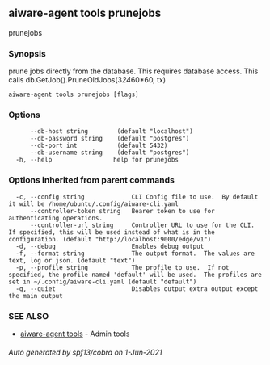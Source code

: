 ## aiware-agent tools prunejobs

prunejobs

### Synopsis

prune jobs directly from the database.  This requires database access.  This calls db.GetJob().PruneOldJobs(3*24*60*60, tx)

```
aiware-agent tools prunejobs [flags]
```

### Options

```
      --db-host string        (default "localhost")
      --db-password string    (default "postgres")
      --db-port int           (default 5432)
      --db-username string    (default "postgres")
  -h, --help                 help for prunejobs
```

### Options inherited from parent commands

```
  -c, --config string             CLI Config file to use.  By default it will be /home/ubuntu/.config/aiware-cli.yaml
      --controller-token string   Bearer token to use for authenticating operations.
      --controller-url string     Controller URL to use for the CLI.  If specified, this will be used instead of what is in the configuration. (default "http://localhost:9000/edge/v1")
  -d, --debug                     Enables debug output
  -f, --format string             The output format.  The values are text, log or json. (default "text")
  -p, --profile string            The profile to use.  If not specified, the profile named 'default' will be used.  The profiles are set in ~/.config/aiware-cli.yaml (default "default")
  -q, --quiet                     Disables output extra output except the main output
```

### SEE ALSO

* [aiware-agent tools](/cli/aiware-agent_tools.md)	 - Admin tools

###### Auto generated by spf13/cobra on 1-Jun-2021
